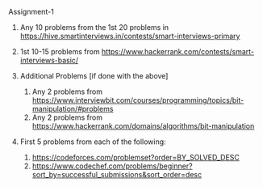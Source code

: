 Assignment-1

1. Any 10 problems from the 1st 20 problems in https://hive.smartinterviews.in/contests/smart-interviews-primary

2. 1st 10-15 problems from https://www.hackerrank.com/contests/smart-interviews-basic/

3. Additional Problems [if done with the above]
   1. Any 2 problems from https://www.interviewbit.com/courses/programming/topics/bit-manipulation/#problems
   2. Any 2 problems from https://www.hackerrank.com/domains/algorithms/bit-manipulation

4. First 5 problems from each of the following:
   1. https://codeforces.com/problemset?order=BY_SOLVED_DESC
   2. https://www.codechef.com/problems/beginner?sort_by=successful_submissions&sort_order=desc
